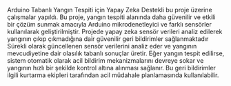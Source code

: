 Arduino Tabanlı Yangın Tespiti için Yapay Zeka Destekli bu proje üzerine çalışmalar yapıldı. Bu proje, yangın tespiti alanında daha güvenilir ve etkili bir çözüm sunmak amacıyla Arduino mikrodenetleyici ve farklı sensörler kullanılarak geliştirilmiştir. Projede yapay zeka sensör verileri analiz edilerek yangının çıkıp çıkmadığına dair güvenilir geri bildirimler sağlanmaktadır
Sürekli olarak güncellenen sensör verilerini analiz eder ve yangının mevcudiyetine dair olasılık tabanlı sonuçlar üretir. Eğer yangın tespit edilirse, sistem otomatik olarak acil bildirim mekanizmalarını devreye sokar ve yangının hızlı bir şekilde kontrol altına alınması sağlanır. Bu geri bildirimler ilgili kurtarma ekipleri tarafından acil müdahale planlamasında kullanılabilir.

